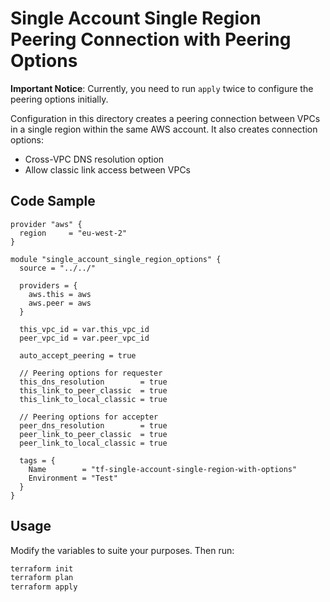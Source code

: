 # Single Account Single Region Peering Connection with Peering Options

**Important Notice**: Currently, you need to run `apply` twice to configure the peering options initially.

Configuration in this directory creates a peering connection between VPCs in a single region within the same AWS account. It also creates connection options:

* Cross-VPC DNS resolution option
* Allow classic link access between VPCs

## Code Sample

```
provider "aws" {
  region     = "eu-west-2"
}

module "single_account_single_region_options" {
  source = "../../"

  providers = {
    aws.this = aws
    aws.peer = aws
  }

  this_vpc_id = var.this_vpc_id
  peer_vpc_id = var.peer_vpc_id

  auto_accept_peering = true

  // Peering options for requester
  this_dns_resolution        = true
  this_link_to_peer_classic  = true
  this_link_to_local_classic = true

  // Peering options for accepter
  peer_dns_resolution        = true
  peer_link_to_peer_classic  = true
  peer_link_to_local_classic = true

  tags = {
    Name        = "tf-single-account-single-region-with-options"
    Environment = "Test"
  }
}
```

## Usage

Modify the variables to suite your purposes. Then run:

```bash
terraform init
terraform plan
terraform apply
```
